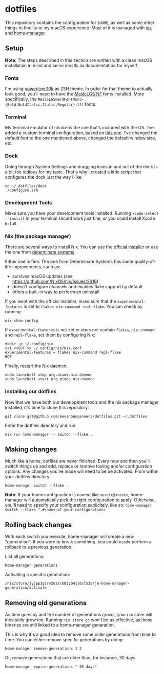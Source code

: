 # dotfiles
This repository contains the configuration for `$HOME`, as well as some other things to fine-tune my macOS experience.
Most of it is managed with [nix](https://nixos.org/) and [home-manager](https://github.com/nix-community/home-manager).

## Setup
**Note:** The steps described in this section are written with a clean macOS installation in mind and serve mostly as documentation for myself.

### Fonts
I'm using [powerlevel10k](https://github.com/romkatv/powerlevel10k) as ZSH theme. In order for that theme to actually look good, you'll need to have the [MesloLGS NF](https://github.com/ryanoasis/nerd-fonts/releases/download/v3.2.1/Meslo.zip) fonts installed. More specifically, the `MesloLGSNerdFontMono-{Bold,BoldItalic,Italic,Regular}.tff` fonts.

### Terminal
My terminal emulator of choice is the one that's included with the OS. I've added a custom terminal configuration, based on [this one](https://github.com/nordtheme/terminal-app). I've changed the default font to the one mentioned above, changed the default window size, etc.

### Dock
Going through System Settings and dragging icons in and out of the dock is a bit too tedious for my taste. That's why I created a little script that configures the dock just the way I like:
```console
cd ~/.dotfiles/dock
./configure.zsh
```

### Development Tools
Make sure you have your development tools installed. Running `xcode-select --install` in your terminal should work just fine, or you could install Xcode in full.

### Nix (the package manager)
There are several ways to install Nix. You can use the [official installer](https://nixos.org/download#nix-install-macos) or use the one from [determinate systems](https://github.com/DeterminateSystems/nix-installer).

Either one is fine. The one from Determinate Systems has some quality-of-life improvements, such as:
- survives macOS updates (see https://github.com/NixOS/nix/issues/3616)
- doesn't configure channels and enables flake support by default
- offers a built-in way to perform an uninstall

If you went with the official installer, make sure that the `experimental-features` is set to `flakes nix-command repl-flake`. You can check by running:
```console
nix show-config
```

If `experimental-features` is not set or does not contain `flakes`, `nix-command` and `repl-flake`, set them by configuring Nix:
```console
mkdir -p ~/.config/nix
cat <<EOF >> ~/.config/nix/nix.conf
experimental-features = flakes nix-command repl-flake
EOF
```

Finally, restart the Nix daemon:
```console
sudo launchctl stop org.nixos.nix-daemon
sudo launchctl start org.nixos.nix-daemon
```

### Installing our dotfiles
Now that we have both our development tools and the nix package manager installed, it's time to clone this repository:
```console
git clone git@github.com:kevinbungeneers/dotfiles.git ~/.dotfiles
```

Enter the dotfiles directory and run:
```console
nix run home-manager -- switch --flake .
```

## Making changes
Much like a home, dotfiles are never finished. Every now and then you'll switch things up and add, replace or remove tooling and/or configuration options.
Any changes you've made will need to be be activated. From within your dotfiles directory:
```console
home-manager switch --flake .
```

**Note:** If your home configuration is named like `<user>@<host>`, home-manager will automatically pick the right configuration to apply. Otherwise, you'll need to specify your configuration explicitely, like so: `home-manager switch --flake ".#<name-of-your-configuration>`

## Rolling back changes
With each switch you execute, home-manager will create a new "generation". If you were to break something, you could easily perform a rollback to a previous generation.

List all generations:
```console
home-manager generations
```

Activating a specific generation:
```console
/nix/store/jyjpp3glrv202sck83y04ji0cl538rjn-home-manager-generation/activate
```

## Removing old generations
As time goes by and the number of generations grows, your nix store will inevitably grow too. Running `nix store gc` won't be as effective, as those binaries are still linked to a home-manager generation.

This is why it's a good idea to remove some older generations from time to time. You can either remove specific generations by doing:
```console
home-manager remove-generations 1 2
```

Or, remove generations that are older than, for instance, 30 days:
```console
home-manager expire-generations "-30 days"
```